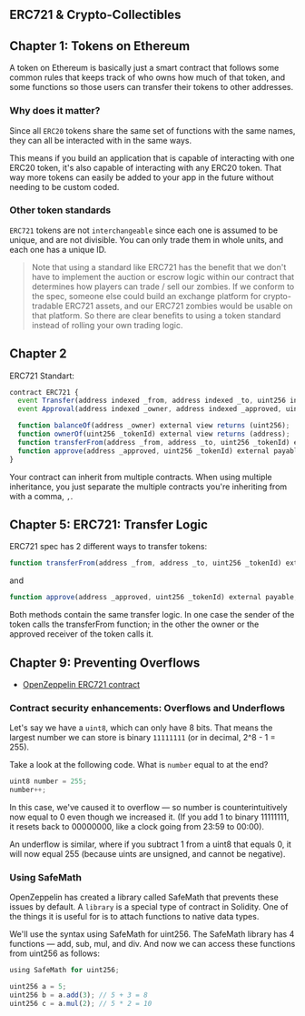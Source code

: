 ## ERC721 & Crypto-Collectibles

## Chapter 1: Tokens on Ethereum

A token on Ethereum is basically just a smart contract that follows some common rules that keeps track of who owns how much of that token, and some functions so those users can transfer their tokens to other addresses.

### Why does it matter?

Since all `ERC20` tokens share the same set of functions with the same names, they can all be interacted with in the same ways.

This means if you build an application that is capable of interacting with one ERC20 token, it's also capable of interacting with any ERC20 token. That way more tokens can easily be added to your app in the future without needing to be custom coded.

### Other token standards

`ERC721` tokens are not `interchangeable` since each one is assumed to be unique, and are not divisible. You can only trade them in whole units, and each one has a unique ID.

> Note that using a standard like ERC721 has the benefit that we don't have to implement the auction or escrow logic within our contract that determines how players can trade / sell our zombies. If we conform to the spec, someone else could build an exchange platform for crypto-tradable ERC721 assets, and our ERC721 zombies would be usable on that platform. So there are clear benefits to using a token standard instead of rolling your own trading logic.

## Chapter 2

ERC721 Standart:

```js
contract ERC721 {
  event Transfer(address indexed _from, address indexed _to, uint256 indexed _tokenId);
  event Approval(address indexed _owner, address indexed _approved, uint256 indexed _tokenId);

  function balanceOf(address _owner) external view returns (uint256);
  function ownerOf(uint256 _tokenId) external view returns (address);
  function transferFrom(address _from, address _to, uint256 _tokenId) external payable;
  function approve(address _approved, uint256 _tokenId) external payable;
}
```

Your contract can inherit from multiple contracts. When using multiple inheritance, you just separate the multiple contracts you're inheriting from with a comma, `,`.

## Chapter 5: ERC721: Transfer Logic

ERC721 spec has 2 different ways to transfer tokens:

```js
function transferFrom(address _from, address _to, uint256 _tokenId) external payable;
```

and

```js
function approve(address _approved, uint256 _tokenId) external payable;
```

Both methods contain the same transfer logic. In one case the sender of the token calls the transferFrom function; in the other the owner or the approved receiver of the token calls it.

## Chapter 9: Preventing Overflows

- [OpenZeppelin ERC721 contract](https://github.com/OpenZeppelin/openzeppelin-contracts/blob/master/contracts/token/ERC721/ERC721.sol)

### Contract security enhancements: Overflows and Underflows

Let's say we have a `uint8`, which can only have 8 bits. That means the largest number we can store is binary `11111111` (or in decimal, 2^8 - 1 = 255).

Take a look at the following code. What is `number` equal to at the end?

```js
uint8 number = 255;
number++;
```

In this case, we've caused it to overflow — so number is counterintuitively now equal to 0 even though we increased it. (If you add 1 to binary 11111111, it resets back to 00000000, like a clock going from 23:59 to 00:00).

An underflow is similar, where if you subtract 1 from a uint8 that equals 0, it will now equal 255 (because uints are unsigned, and cannot be negative).

### Using SafeMath

OpenZeppelin has created a library called SafeMath that prevents these issues by default. A `library` is a special type of contract in Solidity. One of the things it is useful for is to attach functions to native data types.

We'll use the syntax using SafeMath for uint256. The SafeMath library has 4 functions — add, sub, mul, and div. And now we can access these functions from uint256 as follows:

```js
using SafeMath for uint256;

uint256 a = 5;
uint256 b = a.add(3); // 5 + 3 = 8
uint256 c = a.mul(2); // 5 * 2 = 10
```
